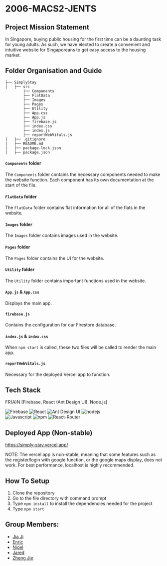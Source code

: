 # 2006-MACS2-JENTS

## Project Mission Statement
In Singapore, buying public housing for the first time can be a daunting task for young adults. As such, we have elected to create a convenient and intuitive website for Singaporeans to get easy access to the housing market.

## Folder Organisation and Guide
```
├── SimplyStay
|   ├── src
        ├── Components
        ├── FlatData
        ├── Images
        ├── Pages
        ├── Utility
        ├── App.css
        ├── App.js
        ├── firebase.js
        ├── index.css
        ├── index.js
        ├── reportWebVitals.js
|   ├── .gitignore
|   ├── README.md
|   ├── package-lock.json
|   ├── package.json
```
#### `Components` folder
The `Components` folder contains the necessary components needed to make the website function. Each component has its own documentation at the start of the file.

#### `FlatData` folder
The `FlatData` folder contains flat information for all of the flats in the website.

#### `Images` folder
The `Images` folder contains images used in the website.

#### `Pages` folder
The `Pages` folder contains the UI for the website.

#### `Utility` folder
The `Utility` folder contains important functions used in the website.

#### `App.js` & `App.css`
Displays the main app.

#### `firebase.js`
Contains the configuration for our Firestore database.

#### `index.js` & `index.css`
When `npm start` is called, these two files will be called to render the main app.

#### `reportWebVitals.js`
Necessary for the deployed Vercel app to function.

## Tech Stack
FR(A)N \[Firebase, React (Ant Design UI), Node.js\]
<div>
<img src = "http://img.shields.io/badge/firebase-FFCA28?style=flat-square&logo=firebase&logoColor=black" alt = "Firebase">
<img src = "http://img.shields.io/badge/react-61DAFB?style=flat-square&logo=react&logoColor=black" alt = "React">
<img src = "http://img.shields.io/badge/antdesign-0170FE?style=flat-square&logo=antdesign&logoColor=black" alt = "Ant Design UI">
<img src = "http://img.shields.io/badge/nodejs-339933?style=flat-square&logo=nodedotjs&logoColor=black" alt = "nodejs">
</div>
<div>
<img src="http://img.shields.io/badge/Javascript-fcd400?style=flat-square&logo=javascript&logoColor=black" alt="Javascript">
<img src = "http://img.shields.io/badge/npm-CB3837?style=flat-square&logo=npm&logoColor=black" alt = "npm">
<img src="https://img.shields.io/badge/React Router-black?style=flat-square&logo=reactrouter&logoColor=CA4245" alt="React-Router">
</div>

## Deployed App (Non-stable)
https://simply-stay.vercel.app/

NOTE: The vercel app is non-stable, meaning that some features such as the register/login with google function, or the google maps display, does not work. For best performance, localhost is highly recommended.

## How To Setup
1. Clone the repository
2. Go to the file directory with command prompt
3. Type `npm install` to install the dependencies needed for the project
4. Type `npm start`

## Group Members:
- [Jia Ji](https://github.com/JiaJi99)
- [Enric](https://github.com/etdz)
- [Nigel](https://github.com/nigelip)
- [Jared](https://github.com/themandude2)
- [Zheng Jie](https://github.com/saffronrust)
